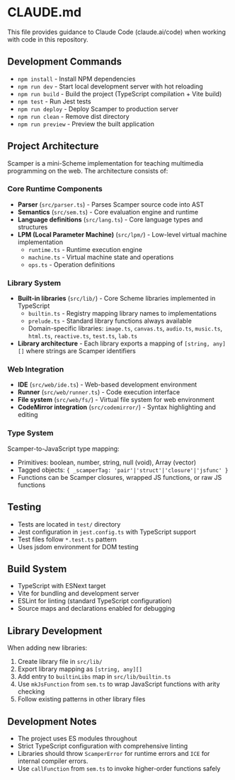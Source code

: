 # CLAUDE.md

This file provides guidance to Claude Code (claude.ai/code) when working with code in this repository.

## Development Commands
- `npm install` - Install NPM dependencies
- `npm run dev` - Start local development server with hot reloading
- `npm run build` - Build the project (TypeScript compilation + Vite build)
- `npm test` - Run Jest tests
- `npm run deploy` - Deploy Scamper to production server
- `npm run clean` - Remove dist directory
- `npm run preview` - Preview the built application

## Project Architecture
Scamper is a mini-Scheme implementation for teaching multimedia programming on the web. The architecture consists of:

### Core Runtime Components
- **Parser** (`src/parser.ts`) - Parses Scamper source code into AST
- **Semantics** (`src/sem.ts`) - Core evaluation engine and runtime
- **Language definitions** (`src/lang.ts`) - Core language types and structures
- **LPM (Local Parameter Machine)** (`src/lpm/`) - Low-level virtual machine implementation
  - `runtime.ts` - Runtime execution engine
  - `machine.ts` - Virtual machine state and operations
  - `ops.ts` - Operation definitions

### Library System
- **Built-in libraries** (`src/lib/`) - Core Scheme libraries implemented in TypeScript
  - `builtin.ts` - Registry mapping library names to implementations
  - `prelude.ts` - Standard library functions always available
  - Domain-specific libraries: `image.ts`, `canvas.ts`, `audio.ts`, `music.ts`, `html.ts`, `reactive.ts`, `test.ts`, `lab.ts`
- **Library architecture** - Each library exports a mapping of `[string, any][]` where strings are Scamper identifiers

### Web Integration
- **IDE** (`src/web/ide.ts`) - Web-based development environment
- **Runner** (`src/web/runner.ts`) - Code execution interface
- **File system** (`src/web/fs/`) - Virtual file system for web environment
- **CodeMirror integration** (`src/codemirror/`) - Syntax highlighting and editing

### Type System
Scamper-to-JavaScript type mapping:
- Primitives: boolean, number, string, null (void), Array (vector)
- Tagged objects: `{ _scamperTag: 'pair'|'struct'|'closure'|'jsfunc' }`
- Functions can be Scamper closures, wrapped JS functions, or raw JS functions

## Testing
- Tests are located in `test/` directory
- Jest configuration in `jest.config.ts` with TypeScript support
- Test files follow `*.test.ts` pattern
- Uses jsdom environment for DOM testing

## Build System
- TypeScript with ESNext target
- Vite for bundling and development server
- ESLint for linting (standard TypeScript configuration)
- Source maps and declarations enabled for debugging

## Library Development
When adding new libraries:
1. Create library file in `src/lib/`
2. Export library mapping as `[string, any][]`
3. Add entry to `builtinLibs` map in `src/lib/builtin.ts`
4. Use `mkJsFunction` from `sem.ts` to wrap JavaScript functions with arity checking
5. Follow existing patterns in other library files

## Development Notes
- The project uses ES modules throughout
- Strict TypeScript configuration with comprehensive linting
- Libraries should throw `ScamperError` for runtime errors and `ICE` for internal compiler errors.
- Use `callFunction` from `sem.ts` to invoke higher-order functions safely